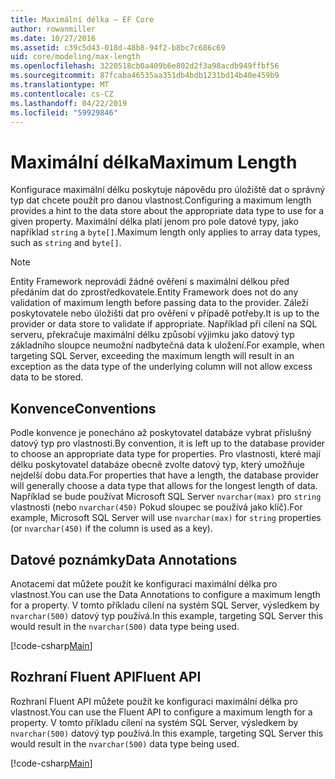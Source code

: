 ```yaml
---
title: Maximální délka – EF Core
author: rowanmiller
ms.date: 10/27/2016
ms.assetid: c39c5d43-018d-48b8-94f2-b8bc7c686c69
uid: core/modeling/max-length
ms.openlocfilehash: 3220518cb0a409b6e802d2f3a98acdb949ffbf56
ms.sourcegitcommit: 87fcaba46535aa351db4bdb1231bd14b40e459b9
ms.translationtype: MT
ms.contentlocale: cs-CZ
ms.lasthandoff: 04/22/2019
ms.locfileid: "59929846"
---
```

# <a name="maximum-length"></a><span data-ttu-id="e5626-102">Maximální délka</span><span class="sxs-lookup"><span data-stu-id="e5626-102">Maximum Length</span></span>

<span data-ttu-id="e5626-103">Konfigurace maximální délku poskytuje nápovědu pro úložiště dat o správný typ dat chcete použít pro danou vlastnost.</span><span class="sxs-lookup"><span data-stu-id="e5626-103">Configuring a maximum length provides a hint to the data store about the appropriate data type to use for a given property.</span></span> <span data-ttu-id="e5626-104">Maximální délka platí jenom pro pole datové typy, jako například `string` a `byte[]`.</span><span class="sxs-lookup"><span data-stu-id="e5626-104">Maximum length only applies to array data types, such as `string` and `byte[]`.</span></span>

> [!NOTE]  
> <span data-ttu-id="e5626-105">Entity Framework neprovádí žádné ověření s maximální délkou před předáním dat do zprostředkovatele.</span><span class="sxs-lookup"><span data-stu-id="e5626-105">Entity Framework does not do any validation of maximum length before passing data to the provider.</span></span> <span data-ttu-id="e5626-106">Záleží poskytovatele nebo úložišti dat pro ověření v případě potřeby.</span><span class="sxs-lookup"><span data-stu-id="e5626-106">It is up to the provider or data store to validate if appropriate.</span></span> <span data-ttu-id="e5626-107">Například při cílení na SQL serveru, překračuje maximální délku způsobí výjimku jako datový typ základního sloupce neumožní nadbytečná data k uložení.</span><span class="sxs-lookup"><span data-stu-id="e5626-107">For example, when targeting SQL Server, exceeding the maximum length will result in an exception as the data type of the underlying column will not allow excess data to be stored.</span></span>

## <a name="conventions"></a><span data-ttu-id="e5626-108">Konvence</span><span class="sxs-lookup"><span data-stu-id="e5626-108">Conventions</span></span>

<span data-ttu-id="e5626-109">Podle konvence je ponecháno až poskytovatel databáze vybrat příslušný datový typ pro vlastnosti.</span><span class="sxs-lookup"><span data-stu-id="e5626-109">By convention, it is left up to the database provider to choose an appropriate data type for properties.</span></span> <span data-ttu-id="e5626-110">Pro vlastnosti, které mají délku poskytovatel databáze obecně zvolte datový typ, který umožňuje nejdelší dobu data.</span><span class="sxs-lookup"><span data-stu-id="e5626-110">For properties that have a length, the database provider will generally choose a data type that allows for the longest length of data.</span></span> <span data-ttu-id="e5626-111">Například se bude používat Microsoft SQL Server `nvarchar(max)` pro `string` vlastnosti (nebo `nvarchar(450)` Pokud sloupec se používá jako klíč).</span><span class="sxs-lookup"><span data-stu-id="e5626-111">For example, Microsoft SQL Server will use `nvarchar(max)` for `string` properties (or `nvarchar(450)` if the column is used as a key).</span></span>

## <a name="data-annotations"></a><span data-ttu-id="e5626-112">Datové poznámky</span><span class="sxs-lookup"><span data-stu-id="e5626-112">Data Annotations</span></span>

<span data-ttu-id="e5626-113">Anotacemi dat můžete použít ke konfiguraci maximální délka pro vlastnost.</span><span class="sxs-lookup"><span data-stu-id="e5626-113">You can use the Data Annotations to configure a maximum length for a property.</span></span> <span data-ttu-id="e5626-114">V tomto příkladu cílení na systém SQL Server, výsledkem by `nvarchar(500)` datový typ používá.</span><span class="sxs-lookup"><span data-stu-id="e5626-114">In this example, targeting SQL Server this would result in the `nvarchar(500)` data type being used.</span></span>

[!code-csharp[Main](../../../samples/core/Modeling/DataAnnotations/Samples/MaxLength.cs?highlight=14)]

## <a name="fluent-api"></a><span data-ttu-id="e5626-115">Rozhraní Fluent API</span><span class="sxs-lookup"><span data-stu-id="e5626-115">Fluent API</span></span>

<span data-ttu-id="e5626-116">Rozhraní Fluent API můžete použít ke konfiguraci maximální délka pro vlastnost.</span><span class="sxs-lookup"><span data-stu-id="e5626-116">You can use the Fluent API to configure a maximum length for a property.</span></span> <span data-ttu-id="e5626-117">V tomto příkladu cílení na systém SQL Server, výsledkem by `nvarchar(500)` datový typ používá.</span><span class="sxs-lookup"><span data-stu-id="e5626-117">In this example, targeting SQL Server this would result in the `nvarchar(500)` data type being used.</span></span>

[!code-csharp[Main](../../../samples/core/Modeling/FluentAPI/Samples/MaxLength.cs?highlight=11-13)]
